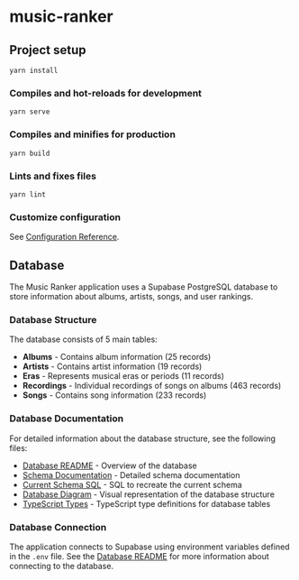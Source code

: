 # music-ranker

## Project setup
```
yarn install
```

### Compiles and hot-reloads for development
```
yarn serve
```

### Compiles and minifies for production
```
yarn build
```

### Lints and fixes files
```
yarn lint
```

### Customize configuration
See [Configuration Reference](https://cli.vuejs.org/config/).

## Database

The Music Ranker application uses a Supabase PostgreSQL database to store information about albums, artists, songs, and user rankings.

### Database Structure

The database consists of 5 main tables:
- **Albums** - Contains album information (25 records)
- **Artists** - Contains artist information (19 records)
- **Eras** - Represents musical eras or periods (11 records)
- **Recordings** - Individual recordings of songs on albums (463 records)
- **Songs** - Contains song information (233 records)

### Database Documentation

For detailed information about the database structure, see the following files:
- [Database README](/database/README.md) - Overview of the database
- [Schema Documentation](/database/SCHEMA.md) - Detailed schema documentation
- [Current Schema SQL](/database/current-schema.sql) - SQL to recreate the current schema
- [Database Diagram](/database/schema-diagram.dbml) - Visual representation of the database structure
- [TypeScript Types](/src/types/database.ts) - TypeScript type definitions for database tables

### Database Connection

The application connects to Supabase using environment variables defined in the `.env` file. See the [Database README](/database/README.md) for more information about connecting to the database.
